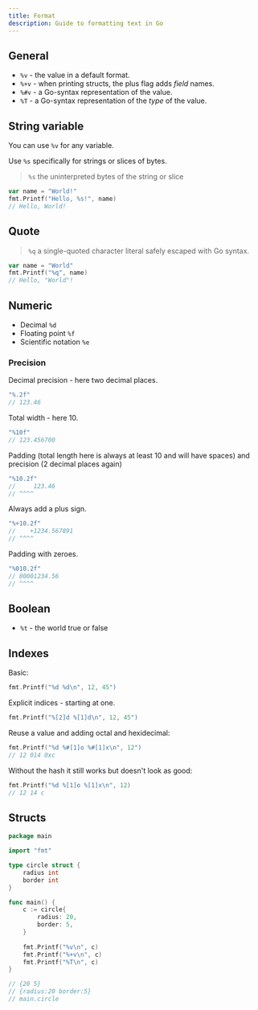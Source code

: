 ```yaml
---
title: Format
description: Guide to formatting text in Go
---
```



## General


- `%v` - the value in a default format.
- `%+v` - when printing structs, the plus flag adds _field_ names.
- `%#v`	- a Go-syntax representation of the value.
- `%T` - a Go-syntax representation of the _type_ of the value.


## String variable

You can use `%v` for any variable.

Use `%s` specifically for strings or slices of bytes.

> `%s`	the uninterpreted bytes of the string or slice

```go
var name = "World!"
fmt.Printf("Hello, %s!", name)
// Hello, World!
```


## Quote

> `%q`	a single-quoted character literal safely escaped with Go syntax.

```go
var name = "World"
fmt.Printf("%q", name)
// Hello, "World"!
```


## Numeric

- Decimal `%d`
- Floating point `%f`
- Scientific notation `%e`

### Precision

Decimal precision - here two decimal places.

```go
"%.2f"
// 123.46
```

Total width - here 10.

```go
"%10f"
// 123.456700
```

Padding (total length here is always at least 10 and will have spaces) and precision (2 decimal places again)

```go
"%10.2f"
//     123.46
// ^^^^
```

Always add a plus sign.

```go
"%+10.2f"
//    +1234.567891
// ^^^^
```

Padding with zeroes.

```go
"%010.2f"
// 00001234.56
// ^^^^
```


## Boolean

- `%t` - the world true or false


## Indexes

Basic:

```go
fmt.Printf("%d %d\n", 12, 45")
```

Explicit indices - starting at one.

```go
fmt.Printf("%[2]d %[1]d\n", 12, 45")
```

Reuse a value and adding octal and hexidecimal:

```go
fmt.Printf("%d %#[1]o %#[1]x\n", 12")
// 12 014 0xc
```

Without the hash it still works but doesn't look as good:

```go
fmt.Printf("%d %[1]o %[1]x\n", 12)
// 12 14 c
```


## Structs

```go
package main

import "fmt"

type circle struct {
	radius int
	border int
}

func main() {
	c := circle{
		radius: 20,
		border: 5,
	}
    
	fmt.Printf("%v\n", c)
	fmt.Printf("%+v\n", c)
	fmt.Printf("%T\n", c)
}

// {20 5}
// {radius:20 border:5}
// main.circle
```
